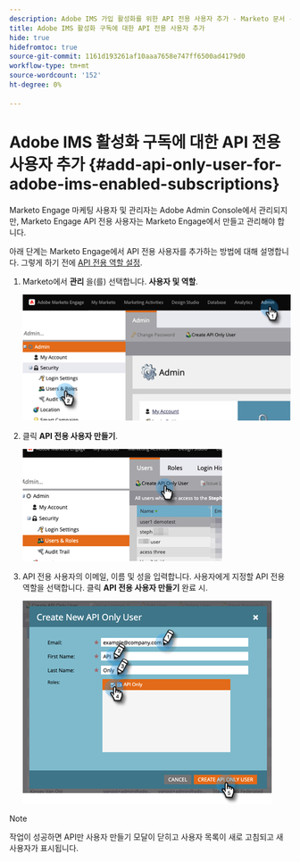 ```yaml
---
description: Adobe IMS 가입 활성화를 위한 API 전용 사용자 추가 - Marketo 문서 - 제품 설명서
title: Adobe IMS 활성화 구독에 대한 API 전용 사용자 추가
hide: true
hidefromtoc: true
source-git-commit: 1161d193261af10aaa7658e747ff6500ad4179d0
workflow-type: tm+mt
source-wordcount: '152'
ht-degree: 0%

---
```


# Adobe IMS 활성화 구독에 대한 API 전용 사용자 추가 {#add-api-only-user-for-adobe-ims-enabled-subscriptions}

Marketo Engage 마케팅 사용자 및 관리자는 Adobe Admin Console에서 관리되지만, Marketo Engage API 전용 사용자는 Marketo Engage에서 만들고 관리해야 합니다.

아래 단계는 Marketo Engage에서 API 전용 사용자를 추가하는 방법에 대해 설명합니다. 그렇게 하기 전에 [API 전용 역할 설정](/help/marketo/product-docs/administration/users-and-roles/create-an-api-only-user-role.md).

1. Marketo에서 **관리** 을(를) 선택합니다. **사용자 및 역할**.

   ![](assets/add-api-only-user-for-adobe-ims-1.png)

1. 클릭 **API 전용 사용자 만들기**.

   ![](assets/add-api-only-user-for-adobe-ims-2.png)

1. API 전용 사용자의 이메일, 이름 및 성을 입력합니다.  사용자에게 지정할 API 전용 역할을 선택합니다. 클릭 **API 전용 사용자 만들기** 완료 시.

   ![](assets/add-api-only-user-for-adobe-ims-3.png)

>[!NOTE]
>
>작업이 성공하면 API만 사용자 만들기 모달이 닫히고 사용자 목록이 새로 고침되고 새 사용자가 표시됩니다.
